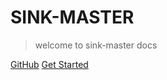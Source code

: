 # SINK-MASTER

> welcome to sink-master docs

[GitHub](https://github.com/SINK-MASTER/sink_master)
[Get Started](README.md)
